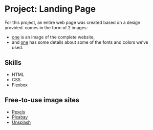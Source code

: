 # Project: Landing Page

For this project, an entire web page was created based on a design provided. comes in the form of 2 images: 
+ [one](./design/01.png) is an image of the complete website, 
+ and [one](./design/02.png) has some details about some of the fonts and colors we’ve used.

## Skills

+ HTML
+ CSS
+ Flexbox

## Free-to-use image sites
+ [Pexels](https://www.pexels.com/)
+ [Pixabay](https://pixabay.com/)
+ [Unsplash](https://unsplash.com/)
